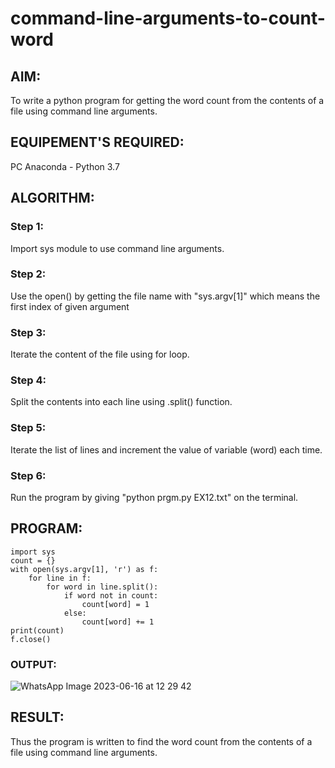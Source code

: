 # command-line-arguments-to-count-word
## AIM:
To write a python program for getting the word count from the contents of a file using command line arguments.
## EQUIPEMENT'S REQUIRED: 
PC
Anaconda - Python 3.7
## ALGORITHM: 
### Step 1:
Import sys module to use command line arguments.

### Step 2:
Use the open() by getting the file name with "sys.argv[1]" which means the first index of given argument

### Step 3:
Iterate the content of the file using for loop.

### Step 4:
Split the contents into each line using .split() function.

### Step 5:
Iterate the list of lines and increment the value of variable (word) each time.

### Step 6:
Run the program by giving "python prgm.py EX12.txt" on the terminal.

## PROGRAM:
```
import sys
count = {}
with open(sys.argv[1], 'r') as f:
    for line in f:
        for word in line.split():
            if word not in count:
                count[word] = 1
            else:
                count[word] += 1
print(count)
f.close()
```
### OUTPUT:
![WhatsApp Image 2023-06-16 at 12 29 42](https://github.com/chaitanya18c/command-line-arguments-to-count-word/assets/119392724/12afed9a-bec0-48ec-b278-a4a88c7b079b)

## RESULT:
Thus the program is written to find the word count from the contents of a file using command line arguments.
